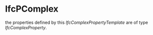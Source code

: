 IfcPComplex
===========
the properties defined by this _IfcComplexPropertyTemplate_ are of type
_IfcComplexProperty_.


